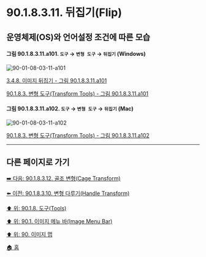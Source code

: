 # 90.1.8.3.11. 뒤집기(Flip)
## 운영체제(OS)와 언어설정 조건에 따른 모습

<a id="90-01-08-03-11-a101"></a>

#### 그림 90.1.8.3.11.a101. `도구` → `변형 도구` → `뒤집기` (Windows)
![90-01-08-03-11-a101](https://github.com/wonder13662/gimp/assets/15767104/c600ff82-fda1-41f0-b5dd-2474dc062e24)

[3.4.8. 이미지 뒤집기 - 그림 90.1.8.3.11.a101](./03-04-08-flip-an-image.md#90-01-08-03-11-a101)

[90.1.8.3. 변형 도구(Transform Tools) - 그림 90.1.8.3.11.a101](./90-01-08-03-00-transform_tools.md#90-01-08-03-11-a101)

<a id="90-01-08-03-11-a102"></a>

#### 그림 90.1.8.3.11.a102. `도구` → `변형 도구` → `뒤집기` (Mac)
![90-01-08-03-11-a102](https://github.com/wonder13662/gimp/assets/15767104/29aa472b-1647-4e15-b400-078b228ba664)

[90.1.8.3. 변형 도구(Transform Tools) - 그림 90.1.8.3.11.a102](./90-01-08-03-00-transform_tools.md#90-01-08-03-11-a102)

***

## 다른 페이지로 가기

[➡️ 다음: 90.1.8.3.12. 골조 변형(Cage Transform)](./90-01-08-03-12-cage_transform.md)

[⬅️ 이전: 90.1.8.3.10. 변형 다루기(Handle Transform)](./90-01-08-03-10-handle_transform.md)

[⬆️ 위: 90.1.8. 도구(Tools)](./90-01-08-00-tools.md)

[⬆️ 위: 90.1. 이미지 메뉴 바(Image Menu Bar)](./90-01-00-image-menu-bar.md)

[⬆️ 위: 90. 이미지 맵](./90-00-image-map.md)

[🏠 홈](./00-home.md)

